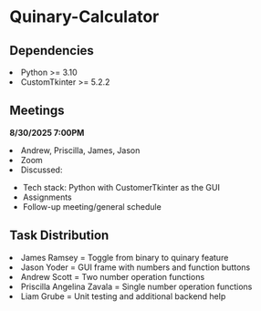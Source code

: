 # Quinary-Calculator

## Dependencies

<li>Python >= 3.10 </li>
<li>CustomTkinter >= 5.2.2 </li>

## Meetings
**8/30/2025 7:00PM**
<li>Andrew, Priscilla, James, Jason</li>
<li>Zoom</li>
<li>Discussed:</li>
<ul>
  <li>Tech stack: Python with CustomerTkinter as the GUI</li>
  <li>Assignments</li>
  <li>Follow-up meeting/general schedule</li>
</ul>

## Task Distribution
<li>James Ramsey = Toggle from binary to quinary feature</li>
<li>Jason Yoder = GUI frame with numbers and function buttons</li>
<li>Andrew Scott = Two number operation functions</li>
<li>Priscilla Angelina Zavala = Single number operation functions</li>
<li>Liam Grube = Unit testing and additional backend help</li>
